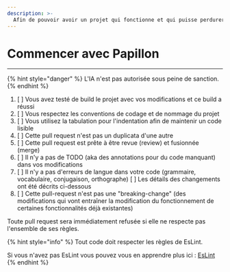 ```yaml
---
description: >-
  Afin de pouvoir avoir un projet qui fonctionne et qui puisse perdurer dans le temps, merci de respecter ces quelques règles simples.
---
```


# Commencer avec Papillon

***

{% hint style="danger" %}
L'IA n'est pas autorisée sous peine de sanction.
{% endhint %}

1. \[ ] Vous avez testé de build le projet avec vos modifications et ce build a réussi
2. &#x20;\[ ] Vous respectez les conventions de codage et de nommage du projet&#x20;
3. \[ ] Vous utilisez la tabulation pour l'indentation afin de maintenir un code lisible&#x20;
4. \[ ] Cette pull request n'est pas un duplicata d'une autre&#x20;
5. \[ ] Cette pull request est prête à être revue (review) et fusionnée (merge)&#x20;
6. \[ ] Il n'y a pas de TODO (aka des annotations pour du code manquant) dans vos modifications&#x20;
7. \[ ] Il n'y a pas d'erreurs de langue dans votre code (grammaire, vocabulaire, conjugaison, orthographe) \[ ] Les détails des changements ont été décrits ci-dessous&#x20;
8. \[ ] Cette pull-request n'est pas une "breaking-change" (des modifications qui vont entraîner la modification du fonctionnement de certaines fonctionnalités déjà existantes)

Toute pull request sera immédiatement refusée si elle ne respecte pas l'ensemble de ses règles.

{% hint style="info" %}
Tout code doit respecter les règles de EsLint.

Si vous n'avez pas EsLint vous pouvez vous en apprendre plus ici : [EsLint](https://eslint.org/docs/latest/use/getting-started)
{% endhint %}
